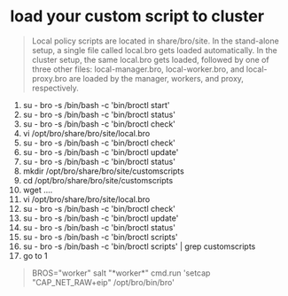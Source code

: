 # load your custom script to cluster

> Local policy scripts are located in share/bro/site. In the stand-alone setup, a single file called local.bro gets loaded automatically. In the cluster setup, the same local.bro gets loaded, followed by one of three other files: local-manager.bro, local-worker.bro, and local-proxy.bro are loaded by the manager, workers, and proxy, respectively.


1. su - bro -s /bin/bash -c 'bin/broctl start'
1. su - bro -s /bin/bash -c 'bin/broctl status'
1. su - bro -s /bin/bash -c 'bin/broctl check'
1. vi /opt/bro/share/bro/site/local.bro
1. su - bro -s /bin/bash -c 'bin/broctl check'
1. su - bro -s /bin/bash -c 'bin/broctl update'
1. su - bro -s /bin/bash -c 'bin/broctl status'
1. mkdir /opt/bro/share/bro/site/customscripts
1. cd /opt/bro/share/bro/site/customscripts
1. wget ....
1. vi /opt/bro/share/bro/site/local.bro
1. su - bro -s /bin/bash -c 'bin/broctl check'
1. su - bro -s /bin/bash -c 'bin/broctl update'
1. su - bro -s /bin/bash -c 'bin/broctl status'
1. su - bro -s /bin/bash -c 'bin/broctl scripts'
1. su - bro -s /bin/bash -c 'bin/broctl scripts' | grep customscripts
1. go to 1


> BROS="worker"
> salt "\*worker\*" cmd.run 'setcap "CAP_NET_RAW+eip" /opt/bro/bin/bro'
